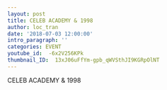 ```yaml
---
layout: post
title: CELEB ACADEMY & 1998
author: loc_tran
date: '2018-07-03 12:00:00'
intro_paragraph: ''
categories: EVENT
youtube_id:  -6x2V256KPk
thumbnail_ID:  13xJ06uFfYm-gpb_qWVSthJI9KGRpOlNT
---
```

CELEB ACADEMY & 1998
